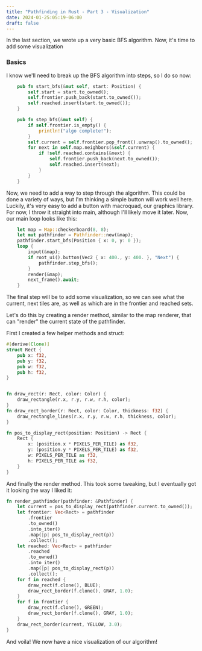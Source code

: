 ```yaml
---
title: "Pathfinding in Rust - Part 3 - Visualization"
date: 2024-01-25:05:19-06:00
draft: false
---
```


In the last section, we wrote up a very basic BFS algorithm. Now, it's time to add some visualization

### Basics

I know we'll need to break up the BFS algorithm into steps, so I do so now:

```rust
    pub fn start_bfs(&mut self, start: Position) {
        self.start = start.to_owned();
        self.frontier.push_back(start.to_owned());
        self.reached.insert(start.to_owned());
    }

    pub fn step_bfs(&mut self) {
        if self.frontier.is_empty() {
            println!("algo complete!");
        }
        self.current = self.frontier.pop_front().unwrap().to_owned();
        for next in self.map.neighbors(&self.current) {
            if !self.reached.contains(&next) {
                self.frontier.push_back(next.to_owned());
                self.reached.insert(next);
            }
        }
    }

```

Now, we need to add a way to step through the algorithm. This could be done a variety of ways, but I'm thinking a simple button will work well here. Luckily, it's very easy to add a button with macroquad, our graphics library. For now, I throw it straight into main, although I'll likely move it later. Now, our main loop looks like this:

```rust
    let map = Map::checkerboard(8, 8);
    let mut pathfinder = Pathfinder::new(&map);
    pathfinder.start_bfs(Position { x: 0, y: 0 });
    loop {
        input(&map);
        if root_ui().button(Vec2 { x: 400., y: 400. }, "Next") {
            pathfinder.step_bfs();
        }
        render(&map);
        next_frame().await;
    }
```

The final step will be to add some visualization, so we can see what the current, next tiles are, as well as which are in the frontier and reached sets.

Let's do this by creating a render method, similar to the map renderer, that can "render" the current state of the pathfinder.

First I created a few helper methods and struct:

```rust
#[derive(Clone)]
struct Rect {
    pub x: f32,
    pub y: f32,
    pub w: f32,
    pub h: f32,
}


fn draw_rect(r: Rect, color: Color) {
    draw_rectangle(r.x, r.y, r.w, r.h, color);
}
fn draw_rect_border(r: Rect, color: Color, thickness: f32) {
    draw_rectangle_lines(r.x, r.y, r.w, r.h, thickness, color);
}

fn pos_to_display_rect(position: Position) -> Rect {
    Rect {
        x: (position.x * PIXELS_PER_TILE) as f32,
        y: (position.y * PIXELS_PER_TILE) as f32,
        w: PIXELS_PER_TILE as f32,
        h: PIXELS_PER_TILE as f32,
    }
}
```

And finally the render method. This took some tweaking, but I eventually got it looking the way I liked it:
```rust
fn render_pathfinder(pathfinder: &Pathfinder) {
    let current = pos_to_display_rect(pathfinder.current.to_owned());
    let frontier: Vec<Rect> = pathfinder
        .frontier
        .to_owned()
        .into_iter()
        .map(|p| pos_to_display_rect(p))
        .collect();
    let reached: Vec<Rect> = pathfinder
        .reached
        .to_owned()
        .into_iter()
        .map(|p| pos_to_display_rect(p))
        .collect();
    for f in reached {
        draw_rect(f.clone(), BLUE);
        draw_rect_border(f.clone(), GRAY, 1.0);
    }
    for f in frontier {
        draw_rect(f.clone(), GREEN);
        draw_rect_border(f.clone(), GRAY, 1.0);
    }
    draw_rect_border(current, YELLOW, 3.0);
}
```

And voila! We now have a nice visualization of our algorithm!